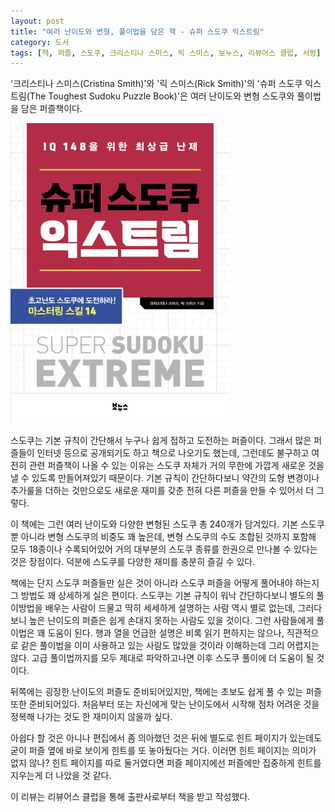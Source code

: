 ```yaml
---
layout: post
title: "여러 난이도와 변형, 풀이법을 담은 책 - 슈퍼 스도쿠 익스트림"
category: 도서
tags: [책, 퍼즐, 스도쿠, 크리스티나 스미스, 릭 스미스, 보누스, 리뷰어스 클럽, 서평]
---
```


'크리스티나 스미스(Cristina Smith)'와
'릭 스미스(Rick Smith)'의
'슈퍼 스도쿠 익스트림(The Toughest Sudoku Puzzle Book)'은
여러 난이도와 변형 스도쿠와 풀이법을 담은 퍼즐책이다.

![표지](/images/the-toughest-sudoku-puzzle-book-h480.jpg)

스도쿠는 기본 규칙이 간단해서 누구나 쉽게 접하고 도전하는 퍼즐이다.
그래서 많은 퍼즐들이 인터넷 등으로 공개되기도 하고 책으로 나오기도 했는데,
그런데도 불구하고 여전히 관련 퍼즐책이 나올 수 있는 이유는
스도쿠 자체가 거의 무한에 가깝게 새로운 것을 낼 수 있도록 만들어져있기 때문이다.
기본 규칙이 간단하다보니 약간의 도형 변경이나 추가룰을 더하는 것만으로도
새로운 재미를 갖춘 전혀 다른 퍼즐을 만들 수 있어서 더 그렇다.

이 책에는 그런 여러 난이도와 다양한 변형된 스도쿠 총 240개가 담겨있다.
기본 스도쿠 뿐 아니라 변형 스도쿠의 비중도 꽤 높은데,
변형 스도쿠의 수도 조합된 것까지 포함해 모두 18종이나 수록되어있어
거의 대부분의 스도쿠 종류를 한권으로 만나볼 수 있다는 것은 장점이다.
덕분에 스도쿠를 다양한 재미를 충분히 즐길 수 있다.

책에는 단지 스도쿠 퍼즐들만 실은 것이 아니라
스도쿠 퍼즐을 어떻게 풀어내야 하는지 그 방법도 꽤 상세하게 실은 편이다.
스도쿠는 기본 규칙이 워낙 간단하다보니 별도의 풀이방법을 배우는 사람이 드물고
딱히 세세하게 설명하는 사람 역시 별로 없는데,
그러다보니 높은 난이도의 퍼즐은 쉽게 손대지 못하는 사람도 있을 것이다.
그런 사람들에게 풀이법은 꽤 도움이 된다.
행과 열을 언급한 설명은 비록 읽기 편하지는 않으나,
직관적으로 같은 풀이법을 이미 사용하고 있는 사람도 많았을 것이라 이해하는데 그리 어렵지는 않다.
고급 풀이법까지를 모두 제대로 파악하고나면 이후 스도쿠 풀이에 더 도움이 될 것이다.

뒤쪽에는 굉장한 난이도의 퍼즐도 준비되어있지만,
책에는 초보도 쉽게 풀 수 있는 퍼즐 또한 준비되어있다.
처음부터 또는 자신에게 맞는 난이도에서 시작해 점차 어려운 것을 정복해 나가는 것도 한 재미이지 않을까 싶다.

아쉽다 할 것은 아니나 편집에서 좀 의아했던 것은
뒤에 별도로 힌트 페이지가 있는데도
굳이 퍼즐 옆에 바로 보이게 힌트를 또 놓아뒀다는 거다.
이러면 힌트 페이지는 의미가 없지 않나?
힌트 페이지를 따로 둘거였다면 퍼즐 페이지에선 퍼즐에만 집중하게 힌트를 지우는게 더 나았을 것 같다.



<div class="im im-info">
이 리뷰는 리뷰어스 클럽을 통해 출판사로부터 책을 받고 작성했다.
</div>
